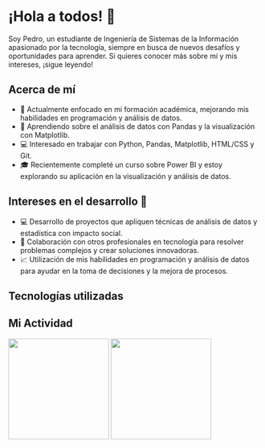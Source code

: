 # ¡Hola a todos! 👋

Soy Pedro, un estudiante de Ingeniería de Sistemas de la Información apasionado por la tecnología, siempre en busca de nuevos desafíos y oportunidades para aprender. Si quieres conocer más sobre mí y mis intereses, ¡sigue leyendo!

## Acerca de mí

- 🔭 Actualmente enfocado en mi formación académica, mejorando mis habilidades en programación y análisis de datos.
- 🌱 Aprendiendo sobre el análisis de datos con Pandas y la visualización con Matplotlib.
- 💻 Interesado en trabajar con Python, Pandas, Matplotlib, HTML/CSS y Git.
- 🎓 Recientemente completé un curso sobre Power BI y estoy explorando su aplicación en la visualización y análisis de datos.

## Intereses en el desarrollo 🚀

- 💻 Desarrollo de proyectos que apliquen técnicas de análisis de datos y estadística con impacto social.
- 🤝 Colaboración con otros profesionales en tecnología para resolver problemas complejos y crear soluciones innovadoras.
- 📈 Utilización de mis habilidades en programación y análisis de datos para ayudar en la toma de decisiones y la mejora de procesos.

## Tecnologías utilizadas


## Mi Actividad
<div>
  <img height=200 align="center" src="https://github-readme-stats.vercel.app/api?username=Pipont&show_icons=true&theme=tokyonight&locale">
  <img height=200 align="center" src="https://github-readme-stats.vercel.app/api/top-langs/?username=Pipont&layout=compact&hide=jupyter%20notebook"
</div>

